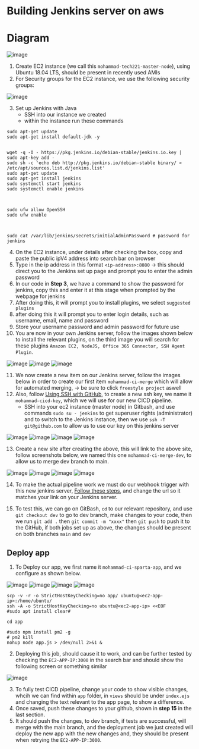 # Building Jenkins server on aws

# Diagram

![image](https://user-images.githubusercontent.com/129314018/236290496-b796367d-30ef-4099-8d71-6f6b632dec3e.png)



1. Create EC2 instance (we call this `mohammad-tech221-master-node`), using Ubuntu 18.04 LTS, should be present in recently used AMIs
2. For Security groups for the EC2 instance, we use the following security groups:

![image](https://user-images.githubusercontent.com/129314018/236260843-8e3b3029-32d3-4ec6-b1c2-a168f9cb43e2.png)

3. Set up Jenkins with Java
   - SSH into our instance we created
   - within the instance run these commands
 ```
sudo apt-get update
sudo apt-get install default-jdk -y


wget -q -O - https://pkg.jenkins.io/debian-stable/jenkins.io.key | sudo apt-key add -
sudo sh -c 'echo deb http://pkg.jenkins.io/debian-stable binary/ > /etc/apt/sources.list.d/jenkins.list'
sudo apt-get update
sudo apt-get install jenkins
sudo systemctl start jenkins
sudo systemctl enable jenkins

 

sudo ufw allow OpenSSH
sudo ufw enable

 

sudo cat /var/lib/jenkins/secrets/initialAdminPassword # password for jenkins
```

4. On the EC2 instance, under details after checking the box, copy and paste the public ipV4 address into search bar on browser
5. Type in the ip address in this format `<ip-address>:8080` -> this should direct you to the Jenkins set up page and prompt you to enter the admin password
6. In our code in **Step 3**, we have a command to show the password for jenkins, copy this and enter it at this stage when prompted by the webpage for jenkins
7. After doing this, it will prompt you to install plugins, we select `suggested plugins`
8. after doing this it will prompt you to enter login details, such as username, email, name and password
9. Store your username password and admin password for future use
10. You are now in your own Jenkins server, follow the images shown below to install the relevant plugins, on the third image you will search for these plugins `Amazon EC2, NodeJS, Office 365 Connector, SSH Agent Plugin`.

![image](https://user-images.githubusercontent.com/129314018/236276672-8343db69-378c-4b1d-bd17-4d1518a7dfe9.png)
![image](https://user-images.githubusercontent.com/129314018/236276741-bf7d34d7-8474-4856-b6f4-6421cda3502c.png)
![image](https://user-images.githubusercontent.com/129314018/236276816-1e21e246-4635-484f-82fb-c17b647c26e4.png)

11. We now create a new item on our Jenkins server, follow the images below in order to create our first item `mohammad-ci-merge` which will allow for automated merging, -> be sure to click `freestyle project` aswell
12. Also,  follow [Using SSH with GitHub](https://github.com/mthussain1234/test-ssh#using-ssh-with-github), to create a new ssh key, we name it `mohammad-cicd-key`, which we will use for our new CICD pipeline.
      - SSH into your ec2 instance (master node) in Gitbash, and use commands `sudo su - jenkins` to get superuser rights (administrator) and to switch to the Jenkins instance, then we use `ssh -T git@github.com` to allow us to use our key on this jenkins server


![image](https://user-images.githubusercontent.com/129314018/236281935-19e39141-d855-4a8b-81ab-b7e285a09cc7.png)
![image](https://user-images.githubusercontent.com/129314018/236282330-56c2b29d-bdf7-470c-be39-6c7f93c8a51e.png)
![image](https://user-images.githubusercontent.com/129314018/236283807-492124a6-0003-4e79-8c60-fb01c381cf61.png)
![image](https://user-images.githubusercontent.com/129314018/236284100-ab8b2b84-2de3-492b-8dd4-cd0fcd2c09ed.png)

13. Create a new site after creating the above, this will link to the above site, follow screenshots below, we named this one `mohammad-ci-merge-dev`, to allow us to merge dev branch to main.

![image](https://user-images.githubusercontent.com/129314018/236284364-d6437c83-fb86-47ab-bb27-fa495eb52748.png)
![image](https://user-images.githubusercontent.com/129314018/236284424-c818df54-ad4e-4748-9b03-34c0f2bbebd8.png)
![image](https://user-images.githubusercontent.com/129314018/236284482-04b4795d-eb4e-480a-9468-04693620e975.png)
![image](https://user-images.githubusercontent.com/129314018/236284563-2baa00cf-23b6-4019-9624-7f90e9a1d0d9.png)

14. To make the actual pipeline work we must do our webhook trigger with this new jenkins server, [Follow these steps](https://github.com/mthussain1234/CICD_with_Jenkins#webhook-creation), and change the url so it matches your link on your Jenkins server.

15. To test this, we can go on GitBash, `cd` to our relevant repository, and use `git checkout dev` to go to dev branch, make changes to your code, then we run `git add .` then `git commit -m "xxxx"` then `git push` to push it to the GitHub, if both jobs set up as above, the changes should be present
on both branches `main` and `dev`

## Deploy app

1. To Deploy our app, we first name it `mohammad-ci-sparta-app`, and we configure as shown below.

![image](https://user-images.githubusercontent.com/129314018/236286394-30fc71a3-0560-45f5-81ee-964a63d938d2.png)
![image](https://user-images.githubusercontent.com/129314018/236286473-d03b354f-f08b-410f-92e2-83ae6039f533.png)
![image](https://user-images.githubusercontent.com/129314018/236286635-6bf8c6f3-48d2-49bc-8f58-605240046c67.png)
![image](https://user-images.githubusercontent.com/129314018/236286703-12587def-b72a-49ab-aaf7-d2355b01d24f.png)
```
scp -v -r -o StrictHostKeyChecking=no app/ ubuntu@<ec2-app-ip>:/home/ubuntu/
ssh -A -o StrictHostKeyChecking=no ubuntu@<ec2-app-ip> <<EOF
#sudo apt install clear#

cd app

#sudo npm install pm2 -g
# pm2 kill
nohup node app.js > /dev/null 2>&1 &
```
2. Deploying this job, should cause it to work, and can be further tested by checking the `EC2-APP-IP:3000` in the search bar and should show the following screen or something similar

![image](https://user-images.githubusercontent.com/129314018/236287766-c4fc3d78-daac-4157-b94b-fdcb24ec56d2.png)

3. To fully test CICD pipeline, change your code to show visible changes, whcih we can find within `app` folder, in `views` should be under `index.ejs` and changing the text relevant to the app page, to show a difference.
4. Once saved, push these changes to your github, shown in **step 15** in the last section.
5. It should push the changes, to dev branch, if tests are successful, will merge with the main branch, and the deployment job we just created will deploy the new app with the new changes and, they should be present when retrying the  `EC2-APP-IP:3000`.





